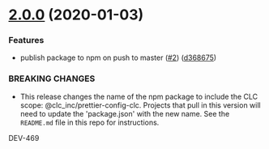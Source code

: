 # [2.0.0](https://github.com/CLCInc/prettier-config-clc/compare/v1.0.0...v2.0.0) (2020-01-03)


### Features

* publish package to npm on push to master ([#2](https://github.com/CLCInc/prettier-config-clc/issues/2)) ([d368675](https://github.com/CLCInc/prettier-config-clc/commit/d368675017a65268ae78c2f4b5ffdebdeddde03c))


### BREAKING CHANGES

* This release changes the name of the npm package to include the CLC scope: @clc_inc/prettier-config-clc. Projects that pull in this version will need to update the 'package.json' with the new name. See the `README.md` file in this repo for instructions.

DEV-469
